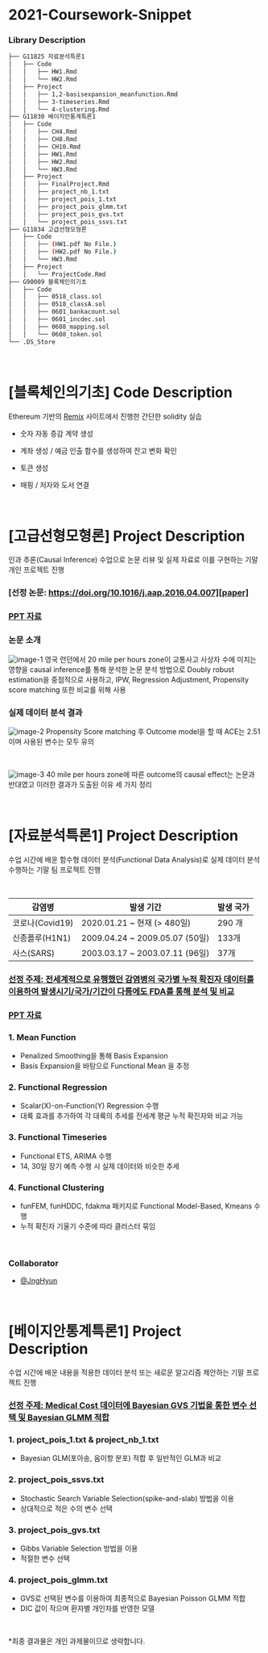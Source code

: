 # 2021-Coursework-Snippet

### Library Description

```bash
├── G11825 자료분석특론1
│   ├── Code
│   │   ├── HW1.Rmd
│   │   └── HW2.Rmd
│   ├── Project
│   │   ├── 1,2-basisexpansion_meanfunction.Rmd
│   │   ├── 3-timeseries.Rmd
│   │   └── 4-clustering.Rmd
├── G11830 베이지안통계특론1
│   ├── Code
│   │   ├── CH4.Rmd 
│   │   ├── CH8.Rmd 
│   │   ├── CH10.Rmd 
│   │   ├── HW1.Rmd 
│   │   ├── HW2.Rmd 
│   │   └── HW3.Rmd 
│   ├── Project
│   │   ├── FinalProject.Rmd
│   │   ├── project_nb_1.txt
│   │   ├── project_pois_1.txt
│   │   ├── project_pois_glmm.txt
│   │   ├── project_pois_gvs.txt
│   │   └── project_pois_ssvs.txt
├── G11834 고급선형모형론
│   ├── Code
│   │   ├── (HW1.pdf No File.)
│   │   ├── (HW2.pdf No File.)
│   │   └── HW3.Rmd
│   ├── Project
│   │   └── ProjectCode.Rmd
├── G90009 블록체인의기초
│   ├── Code
│   │   ├── 0518_class.sol
│   │   ├── 0518_classA.sol
│   │   ├── 0601_bankacount.sol
│   │   ├── 0601_incdec.sol
│   │   ├── 0608_mapping.sol
│   │   └── 0608_token.sol
└── .DS_Store
``` 
<br>


# [블록체인의기초] Code Description
Ethereum 기반의 [Remix][remix] 사이트에서 진행한 간단한 solidity 실습

- 숫자 자동 증감 계약 생성

- 계좌 생성 / 예금 인출 함수를 생성하여 잔고 변화 확인

- 토큰 생성

- 매핑 / 저자와 도서 연결

[remix]: https://remix.ethereum.org/

<br>

# [고급선형모형론] Project Description
인과 추론(Causal Inference) 수업으로 논문 리뷰 및 실제 자료로 이를 구현하는 기말 개인 프로젝트 진행

### [선정 논문: https://doi.org/10.1016/j.aap.2016.04.007][paper]
### [PPT 자료][ppt-causal]

### 논문 소개
![image-1](https://github.com/givitallugot/2021-Coursework-Snippet/blob/main/Image-Causal/%EC%8A%AC%EB%9D%BC%EC%9D%B4%EB%93%9C2.jpeg)
영국 런던에서 20 mile per hours zone이 교통사고 사상자 수에 미치는 영향을 causal inference를 통해 분석한 논문
분석 방법으로 Doubly robust estimation을 중점적으로 사용하고, IPW, Regression Adjustment, Propensity score matching 또한 비교를 위해 사용

### 실제 데이터 분석 결과
![image-2](https://github.com/givitallugot/2021-Coursework-Snippet/blob/main/Image-Causal/%EC%8A%AC%EB%9D%BC%EC%9D%B4%EB%93%9C15.jpeg)
Propensity Score matching 후 Outcome model을 할 때 ACE는 2.51이며 사용된 변수는 모두 유의

<br>

![image-3](https://github.com/givitallugot/2021-Coursework-Snippet/blob/main/Image-Causal/%EC%8A%AC%EB%9D%BC%EC%9D%B4%EB%93%9C16.jpeg)
40 mile per hours zone에 따른 outcome의 causal effect는 논문과 반대였고 이러한 결과가 도출된 이유 세 가지 정리

[paper]: https://www.sciencedirect.com/science/article/abs/pii/S0001457516301129
[ppt-causal]: https://github.com/givitallugot/2021-Coursework-Snippet/tree/main/Image-Causal 

<br>

# [자료분석특론1] Project Description
수업 시간에 배운 함수형 데이터 분석(Functional Data Analysis)로 실제 데이터 분석 수행하는 기말 팀 프로젝트 진행

<br>

| 감염병 | 발생 기간 | 발생 국가 |
| ------ | ----------- | ------ |
| 코로나(Covid19) | 2020.01.21 ~ 현재 (> 480일) | 290 개 |
| 신종플루(H1N1) | 2009.04.24 ~ 2009.05.07 (50일) | 133개 |
| 사스(SARS) | 2003.03.17 ~ 2003.07.11 (96일) | 37개 |

### [선정 주제: 전세계적으로 유행했던 감염병의 국가별 누적 확진자 데이터를 이용하여 발생시기/국가/기간이 다름에도 FDA를 통해 분석 및 비교][dataset-1]
### [PPT 자료][ppt-fda]

### 1. Mean Function
- Penalized Smoothing을 통해 Basis Expansion
- Basis Expansion을 바탕으로 Functional Mean 을 추정

### 2. Functional Regression
- Scalar(X)-on-Function(Y) Regression 수행
- 대륙 효과를 추가하여 각 대륙의 추세를 전세계 평균 누적 확진자와 비교 가능

### 3. Functional Timeseries
- Functional ETS, ARIMA 수행
- 14, 30일 장기 예측 수행 시 실제 데이터와 비슷한 추세

### 4. Functional Clustering
- funFEM, funHDDC, fdakma 패키지로 Functional Model-Based, Kmeans 수행
- 누적 확진자 기울기 수준에 따라 클러스터 묶임

<br>

### Collaborator

* [@JngHyun][jh-git]

[jh-git]: https://github.com/JngHyun
[dataset-1]: https://www.kaggle.com/siraznaorem/n-covid-vs-mers-vs-sars-corona-flu-wars/#data
[ppt-fda]: https://github.com/givitallugot/2021-Coursework-Snippet/tree/main/Image-FDA

<br>

# [베이지안통계특론1] Project Description
수업 시간에 배운 내용을 적용한 데이터 분석 또는 새로운 알고리즘 제안하는 기말  프로젝트 진행

### [선정 주제: Medical Cost 데이터에 Bayesian GVS 기법을 통한 변수 선택 및 Bayesian GLMM 적합][dataset-2]

### 1. project_pois_1.txt & project_nb_1.txt
- Bayesian GLM(포아송, 음이항 분포) 적합 후 일반적인 GLM과 비교

### 2. project_pois_ssvs.txt
- Stochastic Search Variable Selection(spike-and-slab) 방법을 이용
- 상대적으로 적은 수의 변수 선택

### 3. project_pois_gvs.txt
- Gibbs Variable Selection 방법을 이용
- 적절한 변수 선택

### 4. project_pois_glmm.txt
- GVS로 선택된 변수를 이용하여 최종적으로 Bayesian Poisson GLMM 적합
- DIC 값이 작으며 환자별 개인차를 반영한 모델 

[dataset-2]: https://www.kaggle.com/mirichoi0218/insurance

<br>

*최종 결과물은 개인 과제물이므로 생략합니다.
